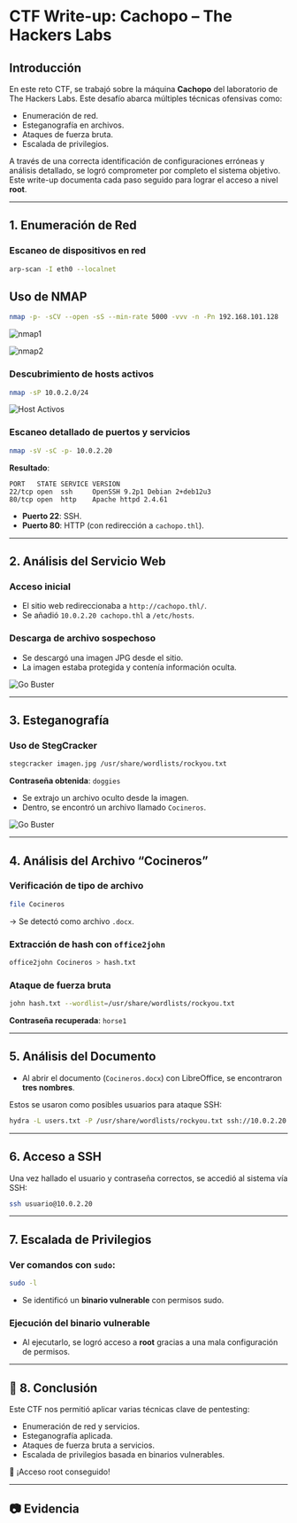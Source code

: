 # CTF Write-up: Cachopo – The Hackers Labs

## Introducción

En este reto CTF, se trabajó sobre la máquina **Cachopo** del laboratorio de The Hackers Labs. Este desafío abarca múltiples técnicas ofensivas como:

- Enumeración de red.
- Esteganografía en archivos.
- Ataques de fuerza bruta.
- Escalada de privilegios.

A través de una correcta identificación de configuraciones erróneas y análisis detallado, se logró comprometer por completo el sistema objetivo. Este write-up documenta cada paso seguido para lograr el acceso a nivel **root**.

---


## 1. Enumeración de Red

### Escaneo de dispositivos en red

```bash
arp-scan -I eth0 --localnet
```
## Uso de NMAP
```bash
nmap -p- -sCV --open -sS --min-rate 5000 -vvv -n -Pn 192.168.101.128
``` 

![nmap1](Images/cachopo_nmap1.png)

![nmap2](Images/cachopo_nmap2.png)

### Descubrimiento de hosts activos

```bash
nmap -sP 10.0.2.0/24
```
![Host Activos](Images/host_activos.png)

### Escaneo detallado de puertos y servicios

```bash
nmap -sV -sC -p- 10.0.2.20
```


**Resultado**:

```
PORT   STATE SERVICE VERSION
22/tcp open  ssh     OpenSSH 9.2p1 Debian 2+deb12u3
80/tcp open  http    Apache httpd 2.4.61
```

- **Puerto 22**: SSH.
- **Puerto 80**: HTTP (con redirección a `cachopo.thl`).

---

## 2. Análisis del Servicio Web

### Acceso inicial

- El sitio web redireccionaba a `http://cachopo.thl/`.
- Se añadió `10.0.2.20 cachopo.thl` a `/etc/hosts`.

### Descarga de archivo sospechoso

- Se descargó una imagen JPG desde el sitio.
- La imagen estaba protegida y contenía información oculta.

![Go Buster](Images/cachopo_gobuster.png)

---

## 3. Esteganografía

###  Uso de StegCracker

```bash
stegcracker imagen.jpg /usr/share/wordlists/rockyou.txt
```

**Contraseña obtenida**: `doggies`

- Se extrajo un archivo oculto desde la imagen.
- Dentro, se encontró un archivo llamado `Cocineros`.

![Go Buster](Images/stegcraker_cachopo.png)

---

## 4. Análisis del Archivo “Cocineros”

### Verificación de tipo de archivo

```bash
file Cocineros
```

→ Se detectó como archivo `.docx`.

### Extracción de hash con `office2john`

```bash
office2john Cocineros > hash.txt
```

### Ataque de fuerza bruta

```bash
john hash.txt --wordlist=/usr/share/wordlists/rockyou.txt
```

**Contraseña recuperada**: `horse1`

---

## 5. Análisis del Documento

- Al abrir el documento (`Cocineros.docx`) con LibreOffice, se encontraron **tres nombres**.

Estos se usaron como posibles usuarios para ataque SSH:

```bash
hydra -L users.txt -P /usr/share/wordlists/rockyou.txt ssh://10.0.2.20 -t 4
```

---

## 6. Acceso a SSH

Una vez hallado el usuario y contraseña correctos, se accedió al sistema vía SSH:

```bash
ssh usuario@10.0.2.20
```

---

## 7. Escalada de Privilegios

### Ver comandos con `sudo`:

```bash
sudo -l
```

- Se identificó un **binario vulnerable** con permisos sudo.

### Ejecución del binario vulnerable

- Al ejecutarlo, se logró acceso a **root** gracias a una mala configuración de permisos.

---

## 🏁 8. Conclusión

Este CTF nos permitió aplicar varias técnicas clave de pentesting:

- Enumeración de red y servicios.
- Esteganografía aplicada.
- Ataques de fuerza bruta a servicios.
- Escalada de privilegios basada en binarios vulnerables.

📢 ¡Acceso root conseguido!

---

## 📷 Evidencia




